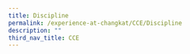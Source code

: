 ```yaml
---
title: Discipline
permalink: /experience-at-changkat/CCE/Discipline
description: ""
third_nav_title: CCE
---
```

